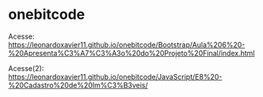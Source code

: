# onebitcode
 
Acesse: https://leonardoxavier11.github.io/onebitcode/Bootstrap/Aula%206%20-%20Apresenta%C3%A7%C3%A3o%20do%20Projeto%20Final/index.html

Acesse(2): https://leonardoxavier11.github.io/onebitcode/JavaScript/E8%20-%20Cadastro%20de%20Im%C3%B3veis/
